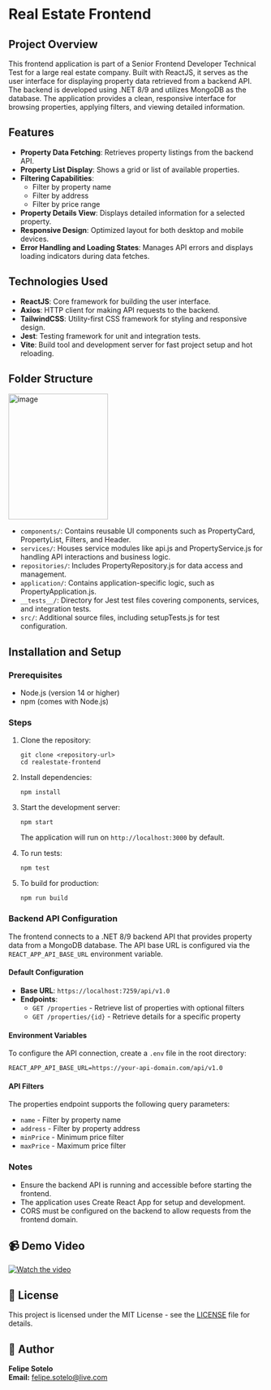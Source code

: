 # Real Estate Frontend

## Project Overview

This frontend application is part of a Senior Frontend Developer Technical Test for a large real estate company. Built with ReactJS, it serves as the user interface for displaying property data retrieved from a backend API. The backend is developed using .NET 8/9 and utilizes MongoDB as the database. The application provides a clean, responsive interface for browsing properties, applying filters, and viewing detailed information.

## Features

- **Property Data Fetching**: Retrieves property listings from the backend API.
- **Property List Display**: Shows a grid or list of available properties.
- **Filtering Capabilities**:
  - Filter by property name
  - Filter by address
  - Filter by price range
- **Property Details View**: Displays detailed information for a selected property.
- **Responsive Design**: Optimized layout for both desktop and mobile devices.
- **Error Handling and Loading States**: Manages API errors and displays loading indicators during data fetches.

## Technologies Used

- **ReactJS**: Core framework for building the user interface.
- **Axios**: HTTP client for making API requests to the backend.
- **TailwindCSS**: Utility-first CSS framework for styling and responsive design.
- **Jest**: Testing framework for unit and integration tests.
- **Vite**: Build tool and development server for fast project setup and hot reloading.

## Folder Structure

<img width="196" height="247" alt="image" src="https://github.com/user-attachments/assets/b2ac5f51-c6c1-4a1f-9e2c-3ca50695ba2d" />


- `components/`: Contains reusable UI components such as PropertyCard, PropertyList, Filters, and Header.
- `services/`: Houses service modules like api.js and PropertyService.js for handling API interactions and business logic.
- `repositories/`: Includes PropertyRepository.js for data access and management.
- `application/`: Contains application-specific logic, such as PropertyApplication.js.
- `__tests__/`: Directory for Jest test files covering components, services, and integration tests.
- `src/`: Additional source files, including setupTests.js for test configuration.

## Installation and Setup

### Prerequisites
- Node.js (version 14 or higher)
- npm (comes with Node.js)

### Steps
1. Clone the repository:
   ```
   git clone <repository-url>
   cd realestate-frontend
   ```

2. Install dependencies:
   ```
   npm install
   ```

3. Start the development server:
   ```
   npm start
   ```
   The application will run on `http://localhost:3000` by default.

4. To run tests:
   ```
   npm test
   ```

5. To build for production:
   ```
   npm run build
   ```

### Backend API Configuration

The frontend connects to a .NET 8/9 backend API that provides property data from a MongoDB database. The API base URL is configured via the `REACT_APP_API_BASE_URL` environment variable.

#### Default Configuration
- **Base URL**: `https://localhost:7259/api/v1.0`
- **Endpoints**:
  - `GET /properties` - Retrieve list of properties with optional filters
  - `GET /properties/{id}` - Retrieve details for a specific property

#### Environment Variables
To configure the API connection, create a `.env` file in the root directory:

```
REACT_APP_API_BASE_URL=https://your-api-domain.com/api/v1.0
```

#### API Filters
The properties endpoint supports the following query parameters:
- `name` - Filter by property name
- `address` - Filter by property address
- `minPrice` - Minimum price filter
- `maxPrice` - Maximum price filter

### Notes
- Ensure the backend API is running and accessible before starting the frontend.
- The application uses Create React App for setup and development.
- CORS must be configured on the backend to allow requests from the frontend domain.

## 📹 Demo Video

[![Watch the video](https://img.youtube.com/vi/3lNAKKzeXmQ/0.jpg)](https://youtu.be/3lNAKKzeXmQ)


## 📄 License

This project is licensed under the MIT License - see the [LICENSE](LICENSE) file for details.

## 👤 Author

**Felipe Sotelo**  
**Email:** felipe.sotelo@live.com
